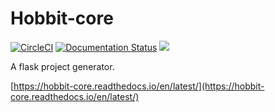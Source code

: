# Hobbit-core

[![CircleCI](https://circleci.com/gh/TTWShell/hobbit-core.svg?style=svg)](https://circleci.com/gh/TTWShell/hobbit-core)
[![Documentation Status](https://readthedocs.org/projects/hobbit-core/badge/?version=latest)](https://hobbit-core.readthedocs.io/en/latest/?badge=latest)
[![](https://img.shields.io/:license-mit-blue.svg?style=flat-square)](https://hobbit-core.mit-license.org)

A flask project generator.

[https://hobbit-core.readthedocs.io/en/latest/](https://hobbit-core.readthedocs.io/en/latest/)
